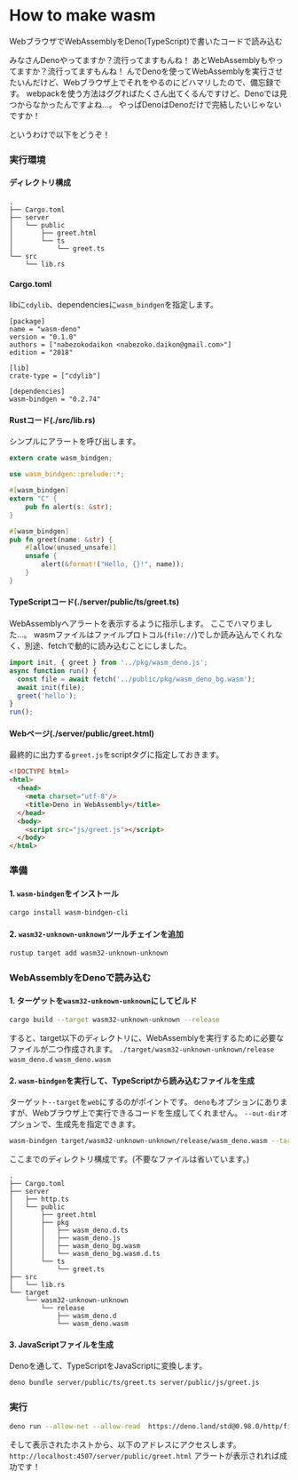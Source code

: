 # How to make wasm
WebブラウザでWebAssemblyをDeno(TypeScript)で書いたコードで読み込む

みなさんDenoやってますか？流行ってますもんね！
あとWebAssemblyもやってますか？流行ってますもんね！
んでDenoを使ってWebAssemblyを実行させたいんだけど、Webブラウザ上でそれをやるのにどハマリしたので、備忘録です。
webpackを使う方法はググればたくさん出てくるんですけど、Denoでは見つからなかったんですよね...。
やっぱDenoはDenoだけで完結したいじゃないですか！

というわけで以下をどうぞ！

### 実行環境
#### ディレクトリ構成

```
.
├── Cargo.toml
├── server
│   └── public
│       ├── greet.html
│       └── ts
│           └── greet.ts
└── src
    └── lib.rs
```

#### Cargo.toml
libに`cdylib`、dependenciesに`wasm_bindgen`を指定します。

```
[package]
name = "wasm-deno"
version = "0.1.0"
authors = ["nabezokodaikon <nabezoko.daikon@gmail.com>"]
edition = "2018"

[lib]
crate-type = ["cdylib"]

[dependencies]
wasm-bindgen = "0.2.74"
```

#### Rustコード(./src/lib.rs)
シンプルにアラートを呼び出します。

```rust
extern crate wasm_bindgen;

use wasm_bindgen::prelude::*;

#[wasm_bindgen]
extern "C" {
    pub fn alert(s: &str);
}

#[wasm_bindgen]
pub fn greet(name: &str) {
    #[allow(unused_unsafe)]
    unsafe {
        alert(&format!("Hello, {}!", name));
    }
}
```

#### TypeScriptコード(./server/public/ts/greet.ts)
WebAssemblyへアラートを表示するように指示します。
ここでハマりました...。
wasmファイルはファイルプロトコル(`file://`)でしか読み込んでくれなく、別途、fetchで動的に読み込むことにしました。

```typescript
import init, { greet } from '../pkg/wasm_deno.js';
async function run() {
  const file = await fetch('../public/pkg/wasm_deno_bg.wasm'); 
  await init(file);
  greet('hello');
}
run();
```

#### Webページ(./server/public/greet.html)
最終的に出力する`greet.js`をscriptタグに指定しておきます。

```html
<!DOCTYPE html>
<html>
  <head>
    <meta charset="utf-8"/>
    <title>Deno in WebAssembly</title>
  </head>
  <body>
    <script src="js/greet.js"></script>
  </body>
</html>
```

### 準備
#### 1. `wasm-bindgen`をインストール

```bash
cargo install wasm-bindgen-cli
```

#### 2. `wasm32-unknown-unknown`ツールチェインを追加

```bash
rustup target add wasm32-unknown-unknown
```

### WebAssemblyをDenoで読み込む
#### 1. ターゲットを`wasm32-unknown-unknown`にしてビルド

```bash
cargo build --target wasm32-unknown-unknown --release
```

すると、target以下のディレクトリに、WebAssemblyを実行するために必要なファイルが二つ作成されます。
`./target/wasm32-unknown-unknown/release`
`wasm_deno.d`
`wasm_deno.wasm`

#### 2. `wasm-bindgen`を実行して、TypeScriptから読み込むファイルを生成
ターゲット`--target`を`web`にするのがポイントです。
`deno`もオプションにありますが、Webブラウザ上で実行できるコードを生成してくれません。
`--out-dir`オプションで、生成先を指定できます。

```bash
wasm-bindgen target/wasm32-unknown-unknown/release/wasm_deno.wasm --target web --out-dir ./server/public/pkg
```

ここまでのディレクトリ構成です。(不要なファイルは省いています。)

```
.
├── Cargo.toml
├── server
│   ├── http.ts
│   └── public
│       ├── greet.html
│       ├── pkg
│       │   ├── wasm_deno.d.ts
│       │   ├── wasm_deno.js
│       │   ├── wasm_deno_bg.wasm
│       │   └── wasm_deno_bg.wasm.d.ts
│       └── ts
│           └── greet.ts
├── src
│   └── lib.rs
└── target
    └── wasm32-unknown-unknown
        └── release
            ├── wasm_deno.d
            └── wasm_deno.wasm
```

#### 3. JavaScriptファイルを生成 
Denoを通して、TypeScriptをJavaScriptに変換します。

```bash
deno bundle server/public/ts/greet.ts server/public/js/greet.js
```

### 実行

```bash
deno run --allow-net --allow-read  https://deno.land/std@0.98.0/http/file_server.ts
```

そして表示されたホストから、以下のアドレスにアクセスします。
`http://localhost:4507/server/public/greet.html`
アラートが表示されれば成功です！
